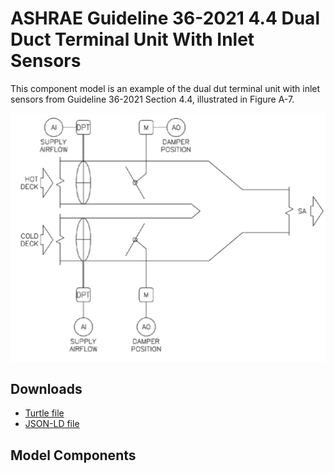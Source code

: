 # ASHRAE Guideline 36-2021 4.4 Dual Duct Terminal Unit With Inlet Sensors

This component model is an example of the dual dut terminal unit with inlet sensors from Guideline 36-2021 Section 4.4, illustrated in Figure A-7.

![](../_static/images/g36-extensions-dual-duct-terminal-unit-with-inlet-sensors.png)

## Downloads

- <a href="/guideline36-2021-4.4.ttl">Turtle file</a>
- <a href="/guideline36-2021-4.4.jsonld">JSON-LD file</a>
    
## Model Components
